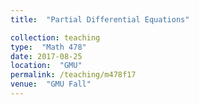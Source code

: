 ```yaml
---
title:  "Partial Differential Equations"

collection: teaching
type:  "Math 478"
date: 2017-08-25
location:  "GMU"
permalink: /teaching/m478f17
venue:  "GMU Fall"
---
```

